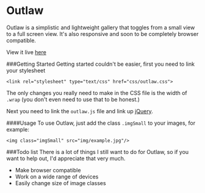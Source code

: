 Outlaw
===
Outlaw is a simplistic and lightweight gallery that toggles from a small view to a full screen view. It's also responsive and soon to be completely browser compatible.

View it live [here](http://joey.so/outlaw)

###Getting Started
Getting started couldn't be easier, first you need to link your stylesheet

```
<link rel="stylesheet" type="text/css" href="css/outlaw.css">
```
The only changes you really need to make in the CSS file is the width of `.wrap` (you don't even need to use that to be honest.)

Next you need to link the `outlaw.js` file and link up [jQuery](http://jquery.com).

####Usage
To use Outlaw, just add the class `.imgSmall` to your images, for example:

```
<img class="imgSmall" src="img/example.jpg"/>
```


###Todo list
There is a lot of things I still want to do for Outlaw, so if you want to help out, I'd appreciate that very much.

- Make browser compatible
- Work on a wide range of devices
- Easily change size of image classes
